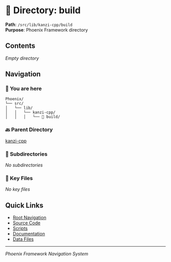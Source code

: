 # 📁 Directory: build

**Path**: `/src/lib/kanzi-cpp/build`  
**Purpose**: Phoenix Framework directory

## Contents

*Empty directory*

## Navigation

### 📍 You are here
```
Phoenix/
└── src/
│   └── lib/
│   │   └── kanzi-cpp/
│   │   │   └── 📍 build/

```

### 🔙 Parent Directory
[kanzi-cpp](..)

### 📂 Subdirectories
*No subdirectories*

### 📄 Key Files
*No key files*

## Quick Links
- [Root Navigation](/NAVIGATION.md)
- [Source Code](/src/DIRECTORY_MAP.md)
- [Scripts](/scripts/DIRECTORY_MAP.md)
- [Documentation](/docs/DIRECTORY_MAP.md)
- [Data Files](/data/DIRECTORY_MAP.md)

---
*Phoenix Framework Navigation System*
